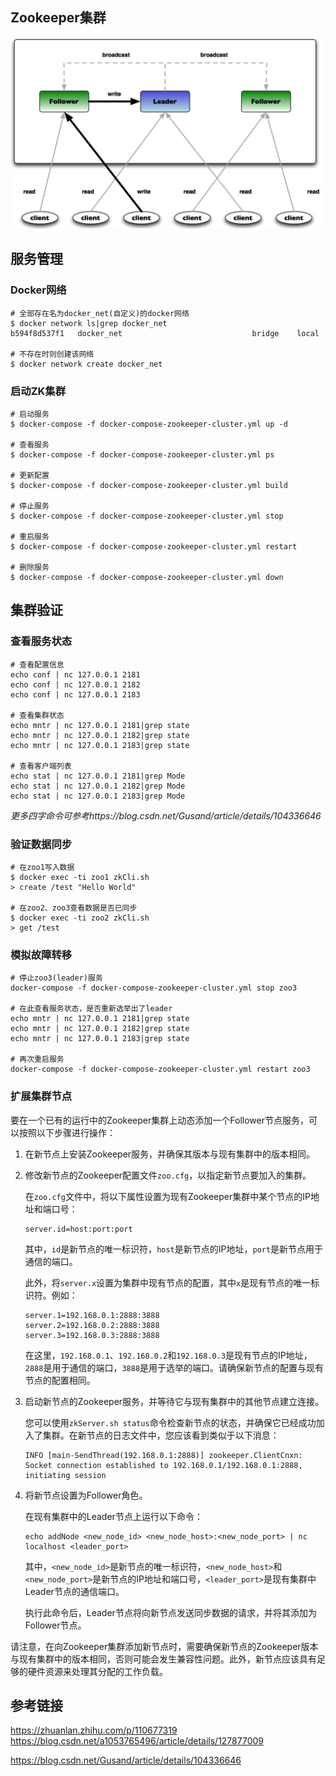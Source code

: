 ## Zookeeper集群

![](./zookeeper-cluster.png)

## 服务管理

### Docker网络

```shell
# 全部存在名为docker_net(自定义)的docker网络
$ docker network ls|grep docker_net
b594f8d537f1   docker_net                             bridge    local

# 不存在时则创建该网络
$ docker network create docker_net
```



### 启动ZK集群

```shell
# 启动服务
$ docker-compose -f docker-compose-zookeeper-cluster.yml up -d

# 查看服务
$ docker-compose -f docker-compose-zookeeper-cluster.yml ps

# 更新配置
$ docker-compose -f docker-compose-zookeeper-cluster.yml build

# 停止服务
$ docker-compose -f docker-compose-zookeeper-cluster.yml stop

# 重启服务
$ docker-compose -f docker-compose-zookeeper-cluster.yml restart

# 删除服务
$ docker-compose -f docker-compose-zookeeper-cluster.yml down
```



## 集群验证

### 查看服务状态

```shell
# 查看配置信息
echo conf | nc 127.0.0.1 2181
echo conf | nc 127.0.0.1 2182
echo conf | nc 127.0.0.1 2183

# 查看集群状态
echo mntr | nc 127.0.0.1 2181|grep state
echo mntr | nc 127.0.0.1 2182|grep state
echo mntr | nc 127.0.0.1 2183|grep state

# 查看客户端列表
echo stat | nc 127.0.0.1 2181|grep Mode
echo stat | nc 127.0.0.1 2182|grep Mode
echo stat | nc 127.0.0.1 2183|grep Mode
```

_更多四字命令可参考https://blog.csdn.net/Gusand/article/details/104336646_



### 验证数据同步

```shell
# 在zoo1写入数据
$ docker exec -ti zoo1 zkCli.sh
> create /test "Hello World"

# 在zoo2、zoo3查看数据是否已同步
$ docker exec -ti zoo2 zkCli.sh
> get /test
```



### 模拟故障转移

```shell
# 停止zoo3(leader)服务
docker-compose -f docker-compose-zookeeper-cluster.yml stop zoo3

# 在此查看服务状态，是否重新选举出了leader
echo mntr | nc 127.0.0.1 2181|grep state
echo mntr | nc 127.0.0.1 2182|grep state
echo mntr | nc 127.0.0.1 2183|grep state

# 再次重启服务
docker-compose -f docker-compose-zookeeper-cluster.yml restart zoo3
```



### 扩展集群节点

要在一个已有的运行中的Zookeeper集群上动态添加一个Follower节点服务，可以按照以下步骤进行操作：

1. 在新节点上安装Zookeeper服务，并确保其版本与现有集群中的版本相同。

2. 修改新节点的Zookeeper配置文件`zoo.cfg`，以指定新节点要加入的集群。

   在`zoo.cfg`文件中，将以下属性设置为现有Zookeeper集群中某个节点的IP地址和端口号：

   ```
   server.id=host:port:port
   ```

   其中，`id`是新节点的唯一标识符，`host`是新节点的IP地址，`port`是新节点用于通信的端口。

   此外，将`server.x`设置为集群中现有节点的配置，其中`x`是现有节点的唯一标识符。例如：

   ```
   server.1=192.168.0.1:2888:3888
   server.2=192.168.0.2:2888:3888
   server.3=192.168.0.3:2888:3888
   ```

   在这里，`192.168.0.1`、`192.168.0.2`和`192.168.0.3`是现有节点的IP地址，`2888`是用于通信的端口，`3888`是用于选举的端口。请确保新节点的配置与现有节点的配置相同。

3. 启动新节点的Zookeeper服务，并等待它与现有集群中的其他节点建立连接。

   您可以使用`zkServer.sh status`命令检查新节点的状态，并确保它已经成功加入了集群。在新节点的日志文件中，您应该看到类似于以下消息：

   ```
   INFO [main-SendThread(192.168.0.1:2888)] zookeeper.ClientCnxn: Socket connection established to 192.168.0.1/192.168.0.1:2888, initiating session
   ```

4. 将新节点设置为Follower角色。

   在现有集群中的Leader节点上运行以下命令：

   ```
   echo addNode <new_node_id> <new_node_host>:<new_node_port> | nc localhost <leader_port>
   ```

   其中，`<new_node_id>`是新节点的唯一标识符，`<new_node_host>`和`<new_node_port>`是新节点的IP地址和端口号，`<leader_port>`是现有集群中Leader节点的通信端口。

   执行此命令后，Leader节点将向新节点发送同步数据的请求，并将其添加为Follower节点。

请注意，在向Zookeeper集群添加新节点时，需要确保新节点的Zookeeper版本与现有集群中的版本相同，否则可能会发生兼容性问题。此外，新节点应该具有足够的硬件资源来处理其分配的工作负载。



## 参考链接

https://zhuanlan.zhihu.com/p/110677319
https://blog.csdn.net/a1053765496/article/details/127877009

https://blog.csdn.net/Gusand/article/details/104336646